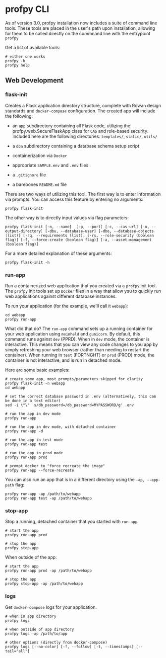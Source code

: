 # profpy CLI

As of version 3.0, profpy installation now includes a suite of command line tools.
These tools are placed in the user's path upon installation, allowing for them to
be called directly on the commnand line with the entrypoint ```profpy```

Get a list of available tools:

```shell script
# either one works
profpy -h
profpy help
```

## Web Development

### flask-init

Creates a Flask application directory structure, complete with Rowan design standards
and ```docker-compose``` configuration. The created app will include the following:

- an ```app``` subdirectory containing all Flask code, utilizing the profpy.web.SecureFlaskApp
class for ```CAS``` and role-based security. Included here are the following directories: ```templates/```,
```static/```, ```utils/```

- a ```dba``` subdirectory containing a database schema setup script

- containerization via ```Docker```

- appropriate ```SAMPLE.env``` and ```.env``` files

- a ```.gitignore``` file

- a barebones ```README.md``` file

There are two ways of utilizing this tool. The first way is to enter information via prompts. You can
access this feature by entering no arguments:

```shell script
profpy flask-init
```

The other way is to directly input values via flag parameters:

```shell script
profpy flask-init [-n, --name]  [-p, --port] [-c, --cas-url] [-o, --output-directory] [-dbu, --database-user] [-dbo, --database-objects (list)] [-rq, --requirements (list)] [-rs, --role-security (boolean flag)] [-f, --force-create (boolean flag)] [-a, --asset-management (boolean flag)]
```

For a more detailed explanation of these arguments:

```shell script
profpy flask-init -h
```

### run-app

Run a containerized web application that you created via a ```profpy``` init tool. The ```profpy``` init tools
set up ```Docker``` files in a way that allow you to quickly run web applications against different database instances.

To run your application (for the example, we'll call it ```webapp```):

```shell script
cd webapp
profpy run-app
```

What did that do? The ```run-app``` command sets up a running container for your web application using ```meinheld``` and
```gunicorn```. By default, this command runs against ```dev``` (PPRD). When in ```dev``` mode, the container is
interactive. This means that you can view any code changes to you app by simply refreshing your web browser
(rather than needing to restart the container). When running in ```test``` (FORTNGHT) or ```prod``` (PROD) mode, the container
is not interactive, and is run in detached mode.

Here are some basic examples:

```shell script
# create some app, most prompts/parameters skipped for clarity
profpy flask-init -n webapp
cd webapp

# set the correct database password in .env (alternatively, this can be done in a text editor)
sed -i \"\" 's/db_password=/db_password=MYPASSWORD/g' .env

# run the app in dev mode
profpy run-app

# run the app in dev mode, with detached container
profpy run-app -d

# run the app in test mode
profpy run-app test

# run the app in prod mode
profpy run-app prod

# prompt docker to "force recreate the image"
profpy run-app --force-recreate
```

You can also run an app that is in a different directory using the ```-ap, --app-path``` flag:

```shell script
profpy run-app -ap /path/to/webapp
profpy run-app test -ap /path/to/webapp
```

### stop-app

Stop a running, detached container that you started with ```run-app```.

```shell script
# start the app
profpy run-app prod

# stop the app
profpy stop-app
```

When outside of the app:

```shell script
# start the app
profpy run-app prod -ap /path/to/webapp

# stop the app
profpy stop-app -ap /path/to/webapp
```

### logs

Get ```docker-compose``` logs for your application.

```shell script
# when in app directory
profpy logs

# when outside of app directory
profpy logs -ap /path/to/app

# other options (directly from docker-compose)
profpy logs [--no-color] [-f, --follow] [-t, --timestamps] [--tail="all"]
```
